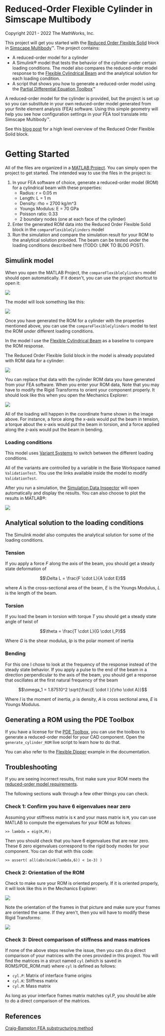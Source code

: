 # Reduced-Order Flexible Cylinder in Simscape Multibody
Copyright 2021 - 2022 The MathWorks, Inc.

This project will get you started with the [Reduced Order Flexible Solid](https://www.mathworks.com/help/releases/R2020b/physmod/sm/ref/reducedorderflexiblesolid.html) block in [Simscape Multibody](https://www.mathworks.com/products/simmechanics.html)™. The project contains:
- A reduced-order model for a cylinder
- A Simulink® model that tests the behavior of the cylinder under certain loading conditions. The model also compares the reduced-order model response to the [Flexible Cylindrical Beam](https://www.mathworks.com/help/releases/R2020b/physmod/sm/ref/flexiblecylindricalbeam.html) and the analytical solution for each loading condition.
- A script that shows you how to generate a reduced-order model using the [Partial Differential Equation Toolbox](https://www.mathworks.com/products/pde.html)™

A reduced-order model for the cylinder is provided, but the project is set up so you can substitute in your own reduced-order model generated from your finite element analysis (FEA) software. Using this simple geometry will help you see how configuration settings in your FEA tool translate into Simscape Multibody™.

See this [blog post](https://blogs.mathworks.com/simulink/?p=10056) for a high level overview of the Reduced Order Flexible Solid block.

# Getting Started
All of the files are organized in a [MATLAB Project](https://www.mathworks.com/help/releases/R2020b/matlab/projects.html?s_tid=CRUX_lftnav). You can simply open the project to get started. The intended way to use the files in the project is:

1. In your FEA software of choice, generate a reduced-order model (ROM) for a cylindrical beam with these properties:
    - Radius: r = 0.05 m
    - Length: L = 1 m
    - Density: rho = 2700 kg/m^3
    - Youngs Modulus: E = 70 GPa
    - Poisson ratio: 0.33
    - 2 boundary nodes (one at each face of the cylinder)
2. Enter the generated ROM data into the Reduced Order Flexible Solid block in the `compareFlexibleCylinders` model
3. Run the simulation and compare the simulation result for your ROM to the analytical solution provided. The beam can be tested under the loading conditions described here (TODO: LINK TO BLOG POST).

## Simulink model
When you open the MATLAB Project, the `compareFlexibleCylinders` model should open automatically. If it doesn't, you can use the project shortcut to open it:

![](Misc/open_model_shortcut.png)

The model will look something like this:

![](Misc/compareFlexibleCylinders.png)

Once you have generated the ROM for a cylinder with the properties mentioned above, you can use the `compareFlexibleCylinders` model to test the ROM under different loading conditions. 

In the model I use the [Flexible Cylindrical Beam](https://www.mathworks.com/help/releases/R2020b/physmod/sm/ref/flexiblecylindricalbeam.html?s_tid=doc_ta) as a baseline to compare the ROM response. 

The Reduced Order Flexible Solid block in the model is already populated with ROM data for a cylinder:

![](Misc/ROM_data.png)

You can replace that data with the cylinder ROM data you have generated from your FEA software. When you enter your ROM data, Note that you may have to modify the Rigid Transforms to orient your component properly. It should look like this when you open the Mechanics Explorer:

![](Misc/mechanics_explorer.png)

All of the loading will happen in the coordinate frame shown in the image above. For instance, a force along the x-axis would put the beam in tension, a torque about the x-axis would put the beam in torsion, and a force applied along the z-axis would put the beam in bending.

### Loading conditions
This model uses [Variant Systems](https://www.mathworks.com/help/releases/R2020b/simulink/variant-systems.html?s_tid=CRUX_lftnav) to switch between the different loading conditions.

All of the variants are controlled by a variable in the Base Workspace named `ValidationTest`. You use the links available inside the model to modify `ValidationTest`.

After you run a simulation, the [Simulation Data Inspector](https://www.mathworks.com/help/releases/R2020b/simulink/slref/simulationdatainspector.html) will open automatically and display the results. You can also choose to plot the results in MATLAB®:

![](Misc/MATLAB_results.png)

## Analytical solution to the loading conditions
The Simulink model also computes the analytical solution for some of the loading conditions.

### Tension
If you apply a force $`F`$ along the axis of the beam, you should get a steady state deformation of

```math
\Delta L = \frac{F \cdot L}{A \cdot E}
```
where $`A`$ is the cross-sectional area of the beam, $`E`$ is the Youngs Modulus, $`L`$ is the length of the beam. 
### Torsion
If you load the beam in torsion with torque $`T`$ you should get a steady state angle of twist of 

```math
\theta = \frac{T \cdot L}{G \cdot I_P}
```
Where $`G`$ is the shear modulus, $`Ip`$ is the polar moment of inertia 
### Bending
For this one I chose to look at the frequency of the response instead of the steady state behavior. If you apply a pulse to the end of the beam in a direction perpendicular to the axis of the beam, you should get a response that oscillates at the first natural frequency of the beam 
```math
\omega_1 = 1.87510^2 \sqrt{\frac{E \cdot I }{\rho \cdot A}}
```
Where $`I`$ is the moment of inertia, $`\rho`$ is density, $`A`$ is cross sectional area, $`E`$ is Youngs Modulus.  

## Generating a ROM using the PDE Toolbox
If you have a license for the [PDE Toolbox](https://www.mathworks.com/products/pde.html), you can use the toolbox to generate a reduced-order model for your CAD component. Open the `generate_cylinder_ROM` live script to learn how to do that. 

You can also refer to the [Flexible Dipper](https://www.mathworks.com/help/releases/R2020b/physmod/sm/ug/model-excavator-dipper-arm.html
) example in the documentation.

## Troubleshooting
If you are seeing incorrect results, first make sure your ROM meets the [reduced-order model requirements](https://www.mathworks.com/help/releases/R2020b/physmod/sm/ref/reducedorderflexiblesolid.html#mw_d65e4979-2dd1-42cd-a57e-428f4e3463bd).

The following sections walk through a few other things you can check.

### Check 1: Confirm you have 6 eigenvalues near zero
Assuming your stiffness matrix is `K` and your mass matrix is `M`, you can use MATLAB to compute the eigenvalues for your ROM as follows:

``>> lambda = eig(K,M);``

Then you should check that you have 6 eigenvalues that are near zero. These 6 zero eigenvalues correspond to the rigid body modes for your component. You can do that with this code:

``>> assert( all(abs(mink(lambda,6)) < 1e-3) )``

### Check 2: Orientation of the ROM
Check to make sure your ROM is oriented properly. If it is oriented properly, it will look like this in the Mechanics Explorer:

![](Misc/mechanics_explorer.png)

Note the orientation of the frames in that picture and make sure your frames are oriented the same. If they aren't, then you will have to modify these Rigid Transforms:

![](Misc/transforms_to_modify.png)

### Check 3: Direct comparison of stiffness and mass matrices
If none of the above steps resolve the issue, then you can do a direct comparison of your matrices with the ones provided in this project. You will find the matrices in a struct named `cyl` (which is saved in ROMS/PDE_ROM.mat) where `cyl` is defined as follows:
- `cyl.P`: Matrix of interface frame origins
- `cyl.K`: Stiffness matrix
- `cyl.M`: Mass matrix 

As long as your interface frames matrix matches cyl.P, you should be able to do a direct comparison of the matrices. 

## References
[Craig-Bampton FEA substructuring method](https://hal.archives-ouvertes.fr/hal-01537654/file/RCMB.pdf)
